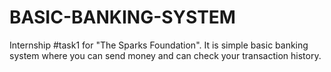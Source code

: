 # BASIC-BANKING-SYSTEM

Internship #task1  for "The Sparks Foundation". It is simple basic banking system where you can send money and can check your transaction history.
